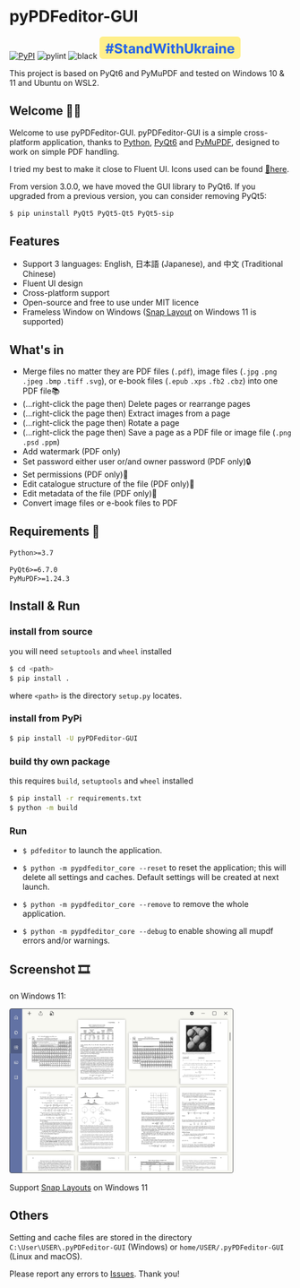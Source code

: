 # pyPDFeditor-GUI

[![PyPI](https://img.shields.io/pypi/v/pyPDFeditor-GUI?color=5f69b4)](https://pypi.org/project/pyPDFeditor-GUI/)
![pylint](https://github.com/Augus1999/pyPDFeditor-GUI/actions/workflows/pylint.yml/badge.svg)
![black](https://img.shields.io/badge/code%20style-black-black)
[![Stand With Ukraine](https://raw.githubusercontent.com/vshymanskyy/StandWithUkraine/main/badges/StandWithUkraine.svg)](https://stand-with-ukraine.pp.ua)

This project is based on PyQt6 and PyMuPDF and tested on Windows 10 & 11 and Ubuntu on WSL2.

## Welcome 🎃🎉

Welcome to use pyPDFeditor-GUI. pyPDFeditor-GUI is a simple cross-platform application, thanks
to [Python](https://www.python.org/), [PyQt6](https://www.riverbankcomputing.com/software/pyqt/)
and [PyMuPDF](https://github.com/pymupdf/PyMuPDF), designed to work on simple PDF handling.

I tried my best to make it close to Fluent UI. Icons used can be found [🔗here](https://fluenticons.co/).

From version 3.0.0, we have moved the GUI library to PyQt6. If you upgraded from a previous version, you can consider removing PyQt5:
```bash
$ pip uninstall PyQt5 PyQt5-Qt5 PyQt5-sip
```

## Features

* Support 3 languages: English, 日本語 (Japanese), and 中文 (Traditional Chinese)
* Fluent UI design
* Cross-platform support
* Open-source and free to use under MIT licence
* Frameless Window on
  Windows ([Snap Layout](https://answers.microsoft.com/en-us/windows/forum/all/how-to-use-snap-layouts-and-snap-groups-in-windows/3213a6b6-5a33-4d40-bbce-e01388a40976)
  on Windows 11 is supported)

## What's in

* Merge files no matter they are PDF files (`.pdf`), image files (`.jpg` `.png` `.jpeg` `.bmp` `.tiff` `.svg`), or
  e-book files (`.epub` `.xps` `.fb2` `.cbz`) into one PDF file📚
* (...right-click the page then) Delete pages or rearrange pages
* (...right-click the page then) Extract images from a page
* (...right-click the page then) Rotate a page
* (...right-click the page then) Save a page as a PDF file or image file (`.png` `.psd` `.ppm`)
* Add watermark (PDF only)
* Set password either user or/and owner password (PDF only)🔒
* Set permissions (PDF only)🔏
* Edit catalogue structure of the file (PDF only)📑
* Edit metadata of the file (PDF only)📝
* Convert image files or e-book files to PDF

## Requirements 🧩

```text
Python>=3.7
```

```text
PyQt6>=6.7.0
PyMuPDF>=1.24.3
```

## Install & Run

### install from source

you will need `setuptools` and `wheel` installed

```bash
$ cd <path>
$ pip install .
```

where `<path>` is the directory `setup.py` locates.

### install from PyPi

```bash
$ pip install -U pyPDFeditor-GUI
```

### build thy own package

this requires `build`, `setuptools` and `wheel` installed

```bash
$ pip install -r requirements.txt
$ python -m build
```

### Run

* `$ pdfeditor` to launch the application.

* `$ python -m pypdfeditor_core --reset` to reset the application; this will delete all settings and caches. Default
  settings will be created at next launch.

* `$ python -m pypdfeditor_core --remove` to remove the whole application.
* `$ python -m pypdfeditor_core --debug` to enable showing all mupdf errors and/or warnings.

## Screenshot 🎞️

on Windows 11:

<img src="./screenshots/tab2.png" width="400" alt="tab2 win11"/>

Support [Snap Layouts](https://answers.microsoft.com/en-us/windows/forum/all/how-to-use-snap-layouts-and-snap-groups-in-windows/3213a6b6-5a33-4d40-bbce-e01388a40976)
on Windows 11

## Others

Setting and cache files are stored in the directory `C:\User\USER\.pyPDFeditor-GUI` (Windows) or `home/USER/.pyPDFeditor-GUI`
(Linux and macOS).

Please report any errors to [Issues](https://github.com/Augus1999/pyPDFeditor-GUI/issues). Thank you!
